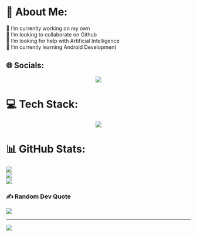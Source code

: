 # 💫 About Me:
🔭 I’m currently working on my own<br>👯 I’m looking to collaborate on Github<br>🤝 I’m looking for help with Artificial Intelligence<br>🌱 I’m currently learning Android Development


## 🌐 Socials:
<p align="center">
  <img src="https://skillicons.dev/icons?i=linkedin,github,discord,instagram," />
</p>

# 💻 Tech Stack:
<p align="center">
  <img src="https://skillicons.dev/icons?i=vscode,eclipse,idea,anaconda,androidstudio,c,cpp,java,kotlin,html,css,js,mysql" />
</p>

# 📊 GitHub Stats:
![](https://github-readme-stats.vercel.app/api?username=thishahid&theme=dark&hide_border=false&include_all_commits=false&count_private=false)<br/>
![](https://github-readme-streak-stats.herokuapp.com/?user=thishahid&theme=dark&hide_border=false)<br/>
![](https://github-readme-stats.vercel.app/api/top-langs/?username=thishahid&theme=dark&hide_border=false&include_all_commits=false&count_private=false&layout=compact)

### ✍️ Random Dev Quote
![](https://quotes-github-readme.vercel.app/api?type=horizontal&theme=radical)

---
[![](https://visitcount.itsvg.in/api?id=thishahid&icon=0&color=0)](https://visitcount.itsvg.in)

<!-- Proudly created with GPRM ( https://gprm.itsvg.in ) -->

